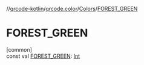 //[qrcode-kotlin](../../../index.md)/[qrcode.color](../index.md)/[Colors](index.md)/[FOREST_GREEN](-f-o-r-e-s-t_-g-r-e-e-n.md)

# FOREST_GREEN

[common]\
const val [FOREST_GREEN](-f-o-r-e-s-t_-g-r-e-e-n.md): [Int](https://kotlinlang.org/api/latest/jvm/stdlib/kotlin/-int/index.html)
